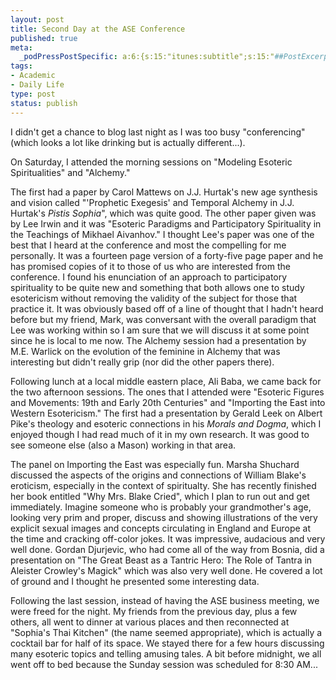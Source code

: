 ```yaml
--- 
layout: post
title: Second Day at the ASE Conference
published: true
meta: 
  _podPressPostSpecific: a:6:{s:15:"itunes:subtitle";s:15:"##PostExcerpt##";s:14:"itunes:summary";s:15:"##PostExcerpt##";s:15:"itunes:keywords";s:17:"##WordPressCats##";s:13:"itunes:author";s:10:"##Global##";s:15:"itunes:explicit";s:2:"No";s:12:"itunes:block";s:2:"No";}
tags: 
- Academic
- Daily Life
type: post
status: publish
---
```

I didn't get a chance to blog last night as I was too busy "conferencing" (which looks a lot like drinking but is actually different...).

On Saturday, I attended the morning sessions on "Modeling Esoteric Spiritualities" and "Alchemy."

The first had a paper by Carol Mattews on J.J. Hurtak's new age synthesis and vision called "'Prophetic Exegesis' and Temporal Alchemy in J.J. Hurtak's <em>Pistis Sophia</em>", which was quite good. The other paper given was by Lee Irwin and it was "Esoteric Paradigms and Participatory Spirituality in the Teachings of Mikhael Aivanhov." I thought Lee's paper was one of the best that I heard at the conference and most the compelling for me personally. It was a fourteen page version of a forty-five page paper and he has promised copies of it to those of us who are interested from the conference. I found his enunciation of an approach to participatory spirituality to be quite new and something that both allows one to study esotericism without removing the validity of the subject for those that practice it. It was obviously based off of a line of thought that I hadn't heard before but my friend, Mark, was conversant with the overall paradigm that Lee was working within so I am sure that we will discuss it at some point since he is local to me now.
The Alchemy session had a presentation by M.E. Warlick on the evolution of the feminine in Alchemy that was interesting but didn't really grip (nor did the other papers there).

Following lunch at a local middle eastern place, Ali Baba, we came back for the two afternoon sessions. The ones that I attended were "Esoteric Figures and Movements: 19th and Early 20th Centuries" and "Importing the East into Western Esotericism." The first had a presentation by Gerald Leek on Albert Pike's theology and esoteric connections in his <em>Morals and Dogma</em>, which I enjoyed though I had read much of it in my own research. It was good to see someone else (also a Mason) working in that area.

The panel on Importing the East was especially fun. Marsha Shuchard discussed the aspects of the origins and connections of William Blake's eroticism, especially in the context of spiritualty. She has recently finished her book entitled "Why Mrs. Blake Cried", which I plan to run out and get immediately. Imagine someone who is probably your grandmother's age, looking very prim and proper, discuss and showing illustrations of the very explicit sexual images and concepts circulating in England and Europe at the time and cracking off-color jokes. It was impressive, audacious and very well done. Gordan Djurjevic, who had come all of the way from Bosnia, did a presentation on "The Great Beast as a Tantric Hero: The Role of Tantra in Aleister Crowley's Magick" which was also very well done. He covered a lot of ground and I thought he presented some interesting data.

Following the last session, instead of having the ASE business meeting, we were freed for the night. My friends from the previous day, plus a few others, all went to dinner at various places and then reconnected at "Sophia's Thai Kitchen" (the name seemed appropriate), which is actually a cocktail bar for half of its space. We stayed there for a few hours discussing many esoteric topics and telling amusing tales. A bit before midnight, we all went off to bed because the Sunday session was scheduled for 8:30 AM...
